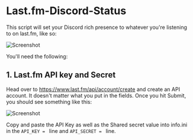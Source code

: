 # Last.fm-Discord-Status

This script will set your Discord rich presence to whatever you're listening to on last.fm, like so:

![Screenshot](https://i.imgur.com/loHCQao.png)

You'll need the following:

## **1. Last.fm API key and Secret**
Head over to https://www.last.fm/api/account/create and create an API account. It doesn't matter what you put in the fields. Once you hit Submit, you should see something like this:

![Screenshot](https://i.imgur.com/mO4YkSk.png)

Copy and paste the API Key as well as the Shared secret value into info.ini in the `API_KEY = ` line and `API_SECRET = ` line.
